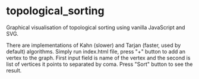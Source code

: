 # topological_sorting
Graphical visualisation of topological sorting using vanilla JavaScript and SVG.

There are implementations of Kahn (slower) and Tarjan (faster, used by default) algorithms.
Simply run index.html file, press "+" button to add an vertex to the graph.
First input field is name of the vertex and the second is list of vertices it points to separated by coma.
Press "Sort" button to see the result.
